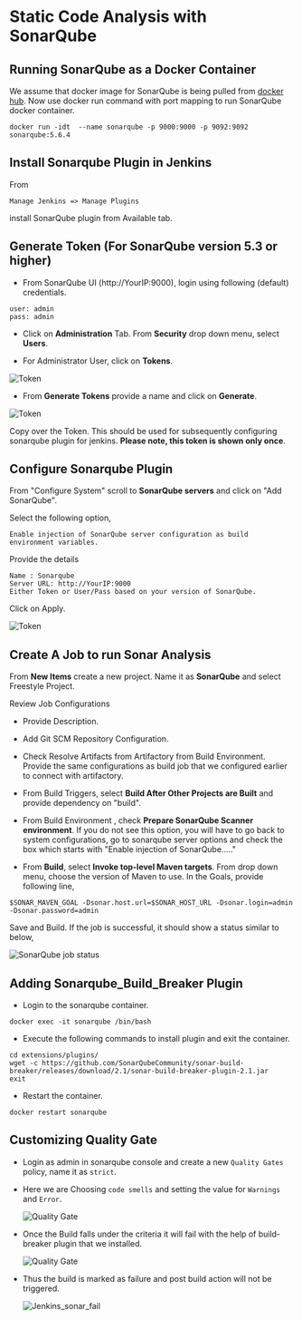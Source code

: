 # Static Code Analysis with SonarQube

## Running SonarQube as a Docker Container

We assume that docker image for SonarQube is being pulled from [docker hub](https://hub.docker.com/_/sonarqube/). Now use docker run command with port mapping to run SonarQube docker container.

```
docker run -idt  --name sonarqube -p 9000:9000 -p 9092:9092 sonarqube:5.6.4
```

## Install  Sonarqube Plugin in Jenkins

From

```
Manage Jenkins => Manage Plugins
```

install SonarQube plugin from Available tab.

## Generate Token (For SonarQube version 5.3 or higher)

* From SonarQube UI (http://YourIP:9000), login using following (default) credentials.

```
user: admin
pass: admin
```

* Click on **Administration** Tab. From **Security** drop down menu, select **Users**.

* For Administrator User, click on **Tokens**.

![Token ](images/chap11/sonarqube_tokens-00.jpg)

* From **Generate Tokens** provide a name and click on **Generate**.

![Token ](images/chap11/sonarqube_tokens-02.jpg)

Copy over the Token. This should be used for subsequently configuring sonarqube plugin for jenkins. **Please note, this token is shown only once**.

## Configure Sonarqube Plugin
From "Configure System" scroll to **SonarQube servers** and click on "Add SonarQube".

Select the following option,

```
Enable injection of SonarQube server configuration as build environment variables.
```

Provide the details

```
Name : Sonarqube
Server URL: http://YourIP:9000
Either Token or User/Pass based on your version of SonarQube.
```

Click on Apply.

![Token ](images/chap11/plugin_config.png)


## Create A Job to run Sonar Analysis

From **New Items** create a new project. Name it as **SonarQube** and select Freestyle Project.

Review Job Configurations

* Provide Description.

* Add Git SCM Repository Configuration.

* Check Resolve Artifacts from Artifactory from Build Environment. Provide the same configurations as build job that we configured earlier to connect with artifactory.

* From Build Triggers, select **Build After Other Projects are Built** and provide dependency on "build".

* From Build Environment , check  **Prepare SonarQube Scanner environment**. If you do not see this option, you will have to go back to system configurations, go to sonarqube server options and check the box which starts with "Enable injection of SonarQube....."

* From **Build**, select **Invoke top-level Maven targets**. From drop down menu, choose the version of Maven to use. In the Goals, provide following line,

```
$SONAR_MAVEN_GOAL -Dsonar.host.url=$SONAR_HOST_URL -Dsonar.login=admin -Dsonar.password=admin
```

Save and Build.  If the job is successful, it should show a status similar to below,

![SonarQube job status](images/chap11/status.png)


## Adding Sonarqube_Build_Breaker Plugin

* Login to the sonarqube container.

```
docker exec -it sonarqube /bin/bash
```

* Execute the following commands to install plugin and exit the container.

```
cd extensions/plugins/
wget -c https://github.com/SonarQubeCommunity/sonar-build-breaker/releases/download/2.1/sonar-build-breaker-plugin-2.1.jar
exit
```

* Restart the container.

```
docker restart sonarqube
```

## Customizing Quality Gate

* Login as admin in sonarqube console and create a new `Quality Gates` policy, name it as `strict`.

* Here we are Choosing `code smells` and setting the value for `Warnings` and `Error`.

  ![Quality Gate](images/chap11/1.png)

* Once the Build falls under the criteria it will fail with the help of build-breaker plugin that we installed.

  ![Quality Gate](images/chap11/2.png)

* Thus the build is marked as failure and post build action will not be triggered.

  ![Jenkins_sonar_fail](images/chap11/3.png)
